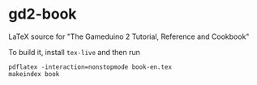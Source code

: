 gd2-book
========

LaTeX source for "The Gameduino 2 Tutorial, Reference and Cookbook"

To build it, install ``tex-live`` and then run

    pdflatex -interaction=nonstopmode book-en.tex
    makeindex book
